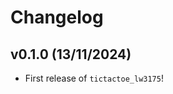 # Changelog

<!--next-version-placeholder-->

## v0.1.0 (13/11/2024)

- First release of `tictactoe_lw3175`!